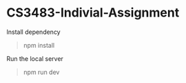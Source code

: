 # CS3483-Indivial-Assignment
Install dependency  
>npm install

Run the local server  
>npm run dev
